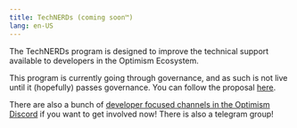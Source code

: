 ```yaml
---
title: TechNERDs (coming soon™️)
lang: en-US
---
```


The TechNERDs program is designed to improve the technical support available to developers in the Optimism Ecosystem. 

This program is currently going through governance, and as such is not live until it (hopefully) passes governance. You can follow the proposal [here](https://gov.optimism.io/t/ready-technerd-program/6087). 

There are also a bunch of [developer focused channels in the Optimism Discord](https://discord.com/channels/667044843901681675/1080862392281481246) if you want to get involved now! There is also a telegram group!